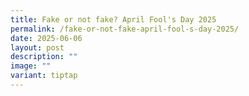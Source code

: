 ```yaml
---
title: Fake or not fake? April Fool's Day 2025
permalink: /fake-or-not-fake-april-fool-s-day-2025/
date: 2025-06-06
layout: post
description: ""
image: ""
variant: tiptap
---
```


